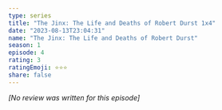 ```yaml
---
type: series
title: "The Jinx: The Life and Deaths of Robert Durst 1x4"
date: "2023-08-13T23:04:31"
name: "The Jinx: The Life and Deaths of Robert Durst"
season: 1
episode: 4
rating: 3
ratingEmoji: ⭐️⭐️⭐️
share: false
---
```


*[No review was written for this episode]*

